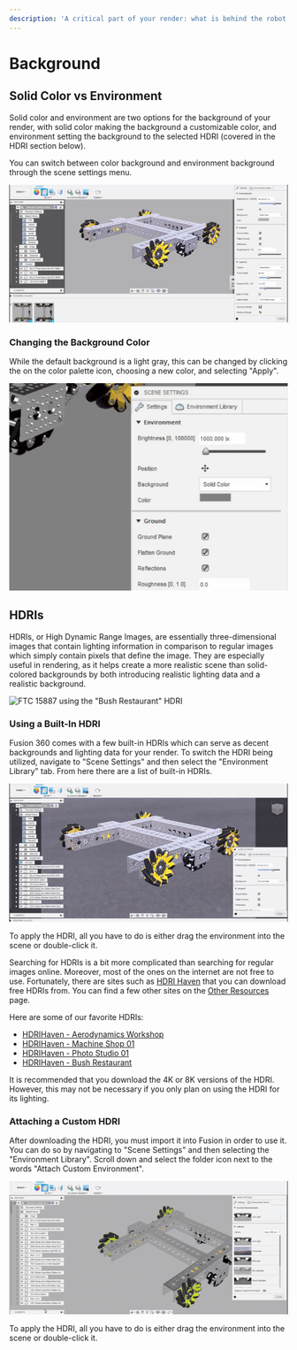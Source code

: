 ```yaml
---
description: 'A critical part of your render: what is behind the robot.'
---
```


# Background

## Solid Color vs Environment

Solid color and environment are two options for the background of your render, with solid color making the background a customizable color, and environment setting the background to the selected HDRI \(covered in the HDRI section below\).

You can switch between color background and environment background through the scene settings menu.

![Switching between solid color and environment](../.gitbook/assets/1831886c1a7e45b96a82dba5623272e7.gif)

### Changing the Background Color

While the default background is a light gray, this can be changed by clicking the on the color palette icon, choosing a new color, and selecting "Apply".

![Changing the color of the background](../.gitbook/assets/91404dc1ab5dbd03ffcd568208094635.gif)

## HDRIs

HDRIs, or High Dynamic Range Images, are essentially three-dimensional images that contain lighting information in comparison to regular images which simply contain pixels that define the image. They are especially useful in rendering, as it helps create a more realistic scene than solid-colored backgrounds by both introducing realistic lighting data and a realistic background. 

![FTC 15887 using the &quot;Bush Restaurant&quot; HDRI](../.gitbook/assets/toplevelugv2_2021-apr-07_03-20-51am-000_customizedview9915422852_png%20%281%29.png)

### Using a Built-In HDRI

Fusion 360 comes with a few built-in HDRIs which can serve as decent backgrounds and lighting data for your render. To switch the HDRI being utilized, navigate to "Scene Settings" and then select the "Environment Library" tab. From here there are a list of built-in HDRIs.

![Changing the current HDRI](../.gitbook/assets/5b686c499bace3e6d63424be6912ad1c.gif)

To apply the HDRI, all you have to do is either drag the environment into the scene or double-click it.

Searching for HDRIs is a bit more complicated than searching for regular images online. Moreover, most of the ones on the internet are not free to use. Fortunately, there are sites such as [HDRI Haven](http://hdrihaven.com/) that you can download free HDRIs from. You can find a few other sites on the [Other Resources](https://renders360.gitbook.io/ftc-rendering-in-fusion-360/other-resources) page.

Here are some of our favorite HDRIs:

* [HDRIHaven - Aerodynamics Workshop](https://hdrihaven.com/hdri/?c=indoor&h=aerodynamics_workshop)
* [HDRIHaven - Machine Shop 01](https://hdrihaven.com/hdri/?h=machine_shop_01)
* [HDRIHaven - Photo Studio 01](https://hdrihaven.com/hdri/?h=photo_studio_01)
* [HDRIHaven - Bush Restaurant](https://hdrihaven.com/hdri/?h=bush_restaurant)

It is recommended that you download the 4K or 8K versions of the HDRI. However, this may not be necessary if you only plan on using the HDRI for its lighting. 

### Attaching a Custom HDRI

After downloading the HDRI, you must import it into Fusion in order to use it. You can do so by navigating to "Scene Settings" and then selecting the "Environment Library". Scroll down and select the folder icon next to the words "Attach Custom Environment".

![Attaching a custom HDRI](../.gitbook/assets/af65b5c5886d68e72816a68d4865b9bd.gif)

To apply the HDRI, all you have to do is either drag the environment into the scene or double-click it.

